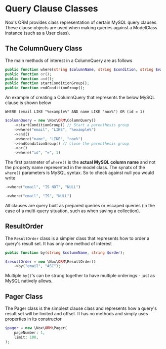 # Query Clause Classes
Nox's ORM provides class representation of certain MySQL query clauses. These clause objects are used when making queries against a ModelClass instance (such as a User class).

## The ColumnQuery Class
The main methods of interest in a ColumnQuery are as follows

```php
public function where(string $columnName, string $condition, string $value);
public function or();
public function and();
public function startConditionGroup();
public function endConditionGroup();
```

An example of creating a ColumnQuery that represents the below MySQL clause is shown below
```mysql
WHERE (email LIKE "%example%" AND name LIKE "nox%") OR (id = 1)
```
```php
$columnQuery = new \Nox\ORM\ColumnQuery()
    ->startConditionGroup() // Start a parenthesis group
    ->where("email", "LIKE", "%example%")
    ->and()
    ->where("name", "LIKE", "nox%")
    ->endConditionGroup() // close the parenthesis group
    ->or()
    ->where("id", "=", 1)
```

The first parameter of `where()` is the **actual MySQL column name** and not the property name represented in the model class. The synatx of the `where()` parameters is MySQL syntax. So to check against null you would write

```php
->where("email", "IS NOT", "NULL")
```

```php
->where("email", "IS", "NULL")
```

<div class="alert alert-primary">
	All clauses are query built as prepared queries or escaped queries (in the case of a multi-query situation, such as when saving a collection).
</div>

## ResultOrder
The `ResultOrder` class is a simpler class that represents how to order a query's result set. It has only one method of interest

```php
public function by(string $columnName, string $order);
```

```php
$resultOrder = new \Nox\ORM\ResultOrder()
    ->by("email", "ASC");
```
Multiple `by()`'s can be strung together to have multiple orderings - just as MySQL natively allows.

## Pager Class
The Pager class is the simplest clause class and represents how a query's result set will be limited and offset. It has no methods and simply uses properties in its constructor

```php
$pager = new \Nox\ORM\Pager(
    pageNumber: 1,
    limit: 100,
);
```